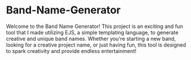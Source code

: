 # Band-Name-Generator
Welcome to the Band Name Generator! This project is an exciting and fun tool that I made utilizing EJS, a simple templating language, to generate creative and unique band names. Whether you're starting a new band, looking for a creative project name, or just having fun, this tool is designed to spark creativity and provide endless entertainment!
